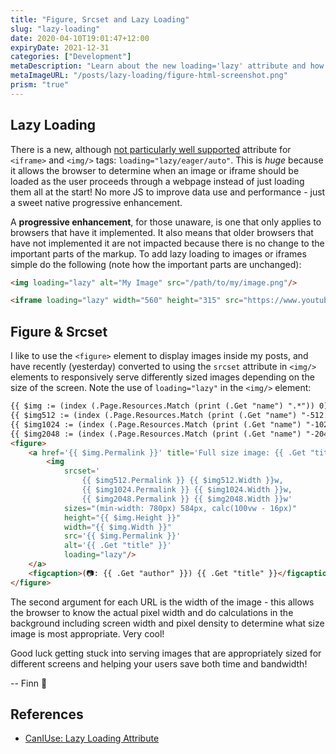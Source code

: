 ```yaml
---
title: "Figure, Srcset and Lazy Loading"
slug: "lazy-loading"
date: 2020-04-10T19:01:47+12:00
expiryDate: 2021-12-31
categories: ["Development"]
metaDescription: "Learn about the new loading='lazy' attribute and how to use <figure> and <img> srcsets!"
metaImageURL: "/posts/lazy-loading/figure-html-screenshot.png"
prism: "true"
---
```


## Lazy Loading

There is a new, although [not particularly well supported][1] attribute for `<iframe>` and `<img/>` tags: `loading="lazy/eager/auto"`. This is _huge_ because it allows the browser to determine when an image or iframe should be loaded as the user proceeds through a webpage instead of just loading them all at the start! No more JS to improve data use and performance - just a sweet native progressive enhancement.

<!--more-->

A __progressive enhancement__, for those unaware, is one that only applies to browsers that have it implemented. It also means that older browsers that have not implemented it are not impacted because there is no change to the important parts of the markup. To add lazy loading to images or iframes simple do the following (note how the important parts are unchanged):

```html
<img loading="lazy" alt="My Image" src="/path/to/my/image.png"/>

<iframe loading="lazy" width="560" height="315" src="https://www.youtube.com/embed/WejOMmeZhyM" frameborder="0" allow="accelerometer; autoplay; encrypted-media; gyroscope; picture-in-picture" allowfullscreen></iframe>
```

## Figure & Srcset

I like to use the `<figure>` element to display images inside my posts, and have recently (yesterday) converted to using the `srcset` attribute in `<img/>` elements to responsively serve differently sized images depending on the size of the screen. Note the use of `loading="lazy"` in the `<img/>` element:

```html
{{ $img := (index (.Page.Resources.Match (print (.Get "name") ".*")) 0) }}
{{ $img512 := (index (.Page.Resources.Match (print (.Get "name") "-512.webp")) 0) }}
{{ $img1024 := (index (.Page.Resources.Match (print (.Get "name") "-1024.webp")) 0) }}
{{ $img2048 := (index (.Page.Resources.Match (print (.Get "name") "-2048.webp")) 0) }}
<figure>
    <a href='{{ $img.Permalink }}' title='Full size image: {{ .Get "title" }}'>
        <img 
            srcset='
                {{ $img512.Permalink }} {{ $img512.Width }}w,
                {{ $img1024.Permalink }} {{ $img1024.Width }}w,
                {{ $img2048.Permalink }} {{ $img2048.Width }}w'
            sizes="(min-width: 780px) 584px, calc(100vw - 16px)"
            height="{{ $img.Height }}"
            width="{{ $img.Width }}"
            src='{{ $img.Permalink }}'
            alt='{{ .Get "title" }}'
            loading="lazy"/>
    </a>
    <figcaption>(📷: {{ .Get "author" }}) {{ .Get "title" }}</figcaption>
</figure>
```

The second argument for each URL is the width of the image - this allows the browser to know the actual pixel width and do calculations in the background including screen width and pixel density to determine what size image is most appropriate. Very cool!

Good luck getting stuck into serving images that are appropriately sized for different screens and helping your users save both time and bandwidth!

-- Finn 👋

## References
- [CanIUse: Lazy Loading Attribute][1]

[1]: https://caniuse.com/#feat=loading-lazy-attr "CanIUse: Lazy Loading Attribute"
